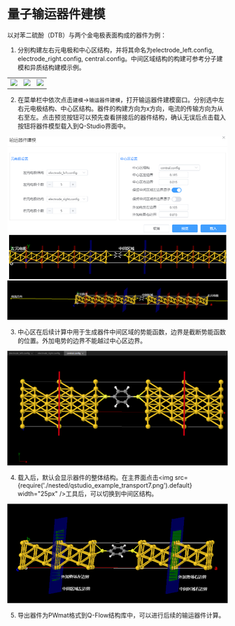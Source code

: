 # 量子输运器件建模

以对苯二硫酚（DTB）与两个金电极表面构成的器件为例：

1. 分别构建左右元电极和中心区结构，并将其命名为electrode_left.config, electrode_right.config, central.config。中间区域结构的构建可参考分子建模和异质结构建模示例。
<table><tr>
    <td> 
        <center>
            <img src={require('./nested/qstudio_example_transport1.png').default} />
        </center>
    </td>
        <td> 
        <center>
            <img src={require('./nested/qstudio_example_transport2.png').default} />
        </center>
    </td>
        <td> 
        <center>
            <img src={require('./nested/qstudio_example_transport3.png').default} />
        </center>
    </td>
</tr></table>

2. 在菜单栏中依次点击`建模`→`输运器件建模`，打开输运器件建模窗口。分别选中左右元电极结构、中心区结构。器件的构建方向为x方向，电流的传输方向为从右至左。点击预览按钮可以预先查看拼接后的器件结构，确认无误后点击载入按钮将器件模型载入到Q-Studio界面中。

![输运器件建模窗口](./nested/qstudio_example_transport4.png)
![输运器件建模窗口](./nested/qstudio_example_transport6.png)

3. 中心区在后续计算中用于生成器件中间区域的势能函数，边界是截断势能函数的位置。外加电势的边界不能越过中心区边界。

![输运器件建模窗口](./nested/qstudio_example_transport5.png)

4. 载入后，默认会显示器件的整体结构。在主界面点击<img src={require('./nested/qstudio_example_transport7.png').default} width="25px" />工具后，可以切换到中间区结构。
   
![输运器件建模窗口](./nested/qstudio_example_transport8.png)

5. 导出器件为PWmat格式到Q-Flow结构库中，可以进行后续的输运器件计算。